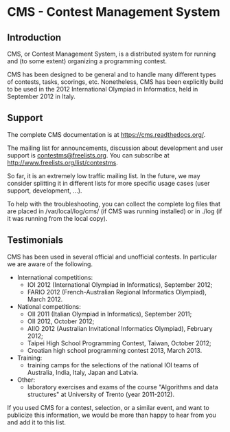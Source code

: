 CMS - Contest Management System
=================================


Introduction
------------

CMS, or Contest Management System, is a distributed system for running
and (to some extent) organizing a programming contest.

CMS has been designed to be general and to handle many different types
of contests, tasks, scorings, etc. Nonetheless, CMS has been
explicitly build to be used in the 2012 International Olympiad in
Informatics, held in September 2012 in Italy.


Support
-------

The complete CMS documentation is at <https://cms.readthedocs.org/>.

The mailing list for announcements, discussion about development and
user support is <contestms@freelists.org>. You can subscribe at
<http://www.freelists.org/list/contestms>.

So far, it is an extremely low traffic mailing list. In the future, we
may consider splitting it in different lists for more specific usage
cases (user support, development, ...).

To help with the troubleshooting, you can collect the complete log
files that are placed in /var/local/log/cms/ (if CMS was running
installed) or in ./log (if it was running from the local copy).


Testimonials
------------

CMS has been used in several official and unofficial contests. In
particular we are aware of the following.

- International competitions:
    - IOI 2012 (International Olympiad in Informatics), September
      2012;
    - FARIO 2012 (French-Australian Regional Informatics Olympiad),
      March 2012.
- National competitions:
    - OII 2011 (Italian Olympiad in Informatics), September 2011;
    - OII 2012, October 2012;
    - AIIO 2012 (Australian Invitational Informatics Olympiad),
      February 2012;
    - Taipei High School Programming Contest, Taiwan, October 2012;
    - Croatian high school programming contest 2013, March 2013.
- Training:
    - training camps for the selections of the national IOI teams of
      Australia, India, Italy, Japan and Latvia.
- Other:
    - laboratory exercises and exams of the course "Algorithms and
      data structures" at University of Trento (year 2011-2012).

If you used CMS for a contest, selection, or a similar event, and want
to publicize this information, we would be more than happy to hear
from you and add it to this list.
